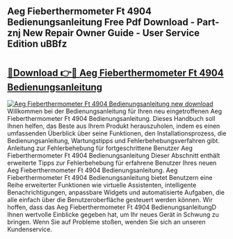 ## Aeg Fieberthermometer Ft 4904 Bedienungsanleitung Free Pdf Download - Part-znj New Repair Owner Guide - User Service Edition uBBfz

# <h2><a href="http://df0hga.blite.top/?on=Aeg+Fieberthermometer+Ft+4904+Bedienungsanleitung">🔗Download 👉🔴 Aeg Fieberthermometer Ft 4904 Bedienungsanleitung</a></h2>

[![Aeg Fieberthermometer Ft 4904 Bedienungsanleitung new download](https://i.imgur.com/lujVjoI.png)](http://df0hga.blite.top/?on=Aeg+Fieberthermometer+Ft+4904+Bedienungsanleitung)
Willkommen bei der Bedienungsanleitung für Ihren neu eingetroffenen Aeg Fieberthermometer Ft 4904 Bedienungsanleitung. Dieses Handbuch soll Ihnen helfen, das Beste aus Ihrem Produkt herauszuholen, indem es einen umfassenden Überblick über seine Funktionen, den Installationsprozess, die Bedienungsanleitung, Wartungstipps und Fehlerbehebungsverfahren gibt. Anleitung zur Fehlerbehebung für fortgeschrittene Benutzer Aeg Fieberthermometer Ft 4904 Bedienungsanleitung Dieser Abschnitt enthält erweiterte Tipps zur Fehlerbehebung für erfahrene Benutzer Ihres neuen Aeg Fieberthermometer Ft 4904 Bedienungsanleitung. Aeg Fieberthermometer Ft 4904 Bedienungsanleitung bietet Benutzern eine Reihe erweiterter Funktionen wie virtuelle Assistenten, intelligente Benachrichtigungen, anpassbare Widgets und automatisierte Aufgaben, die alle einfach über die Benutzeroberfläche gesteuert werden können. Wir hoffen, dass das Aeg Fieberthermometer Ft 4904 BedienungsanleitungD Ihnen wertvolle Einblicke gegeben hat, um Ihr neues Gerät in Schwung zu bringen. Wenn Sie auf Probleme stoßen, wenden Sie sich an unseren Kundenservice.

